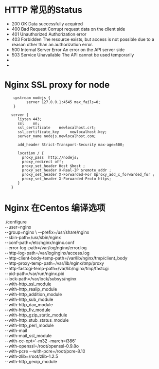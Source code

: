 # HTTP 常见的Status
* 200	OK	Data successfully acquired
* 400	Bad Request	Corrupt request data on the client side
* 401	Unauthorized	Authorization error
* 403	Forbidden	The resource exists, but access is not possible due to a reason other than an authorization error.
* 500	Internal Server Error	An error on the API server side
* 503	Service Unavailable	The API cannot be used temporarily
* 
* 
# Nginx SSL proxy for node
```
    upstream nodejs { 
          server 127.0.0.1:4545 max_fails=0; 
    } 

   server { 
      listen 443; 
      ssl    on; 
      ssl_certificate    newlocalhost.crt; 
      ssl_certificate_key     newlocalhost.key; 
      server_name nodejs.newlocalhost.com; 

      add_header Strict-Transport-Security max-age=500; 

      location / { 
        proxy_pass  http://nodejs; 
        proxy_redirect off; 
        proxy_set_header Host $host ; 
        proxy_set_header X-Real-IP $remote_addr ; 
        proxy_set_header X-Forwarded-For $proxy_add_x_forwarded_for ; 
        proxy_set_header X-Forwarded-Proto https; 
      } 
   }
```

# Nginx 在Centos 编译选项

./configure \
--user=nginx \
--group=nginx \ 
--prefix=/usr/share/nginx \
--sbin-path=/usr/sbin/nginx\
--conf-path=/etc/nginx/nginx.conf\
--error-log-path=/var/log/nginx/error.log \
--http-log-path=/var/log/nginx/access.log \
--http-client-body-temp-path=/var/lib/nginx/tmp/client_body \
--http-proxy-temp-path=/var/lib/nginx/tmp/proxy\
--http-fastcgi-temp-path=/var/lib/nginx/tmp/fastcgi \
--pid-path=/var/run/nginx.pid \
--lock-path=/var/lock/subsys/nginx \
--with-http_ssl_module \
--with-http_realip_module \
--with-http_addition_module \
--with-http_sub_module\
--with-http_dav_module \
--with-http_flv_module \
--with-http_gzip_static_module\
--with-http_stub_status_module \
--with-http_perl_module \
--with-mail \
--with-mail_ssl_module\
--with-cc-opt='-m32 -march=i386'\
--with-openssl=/root/openssl-0.9.8o\
--with-pcre --with-pcre=/root/pcre-8.10 \
--with-zlib=/root/zlib-1.2.5\
--with-http_geoip_module